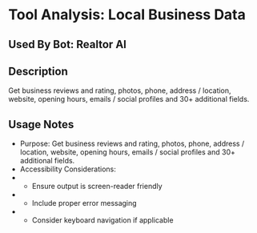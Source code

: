 # Tool Analysis: Local Business Data

## Used By Bot: Realtor AI

## Description
Get business reviews and rating, photos, phone, address / location, website, opening hours, emails / social profiles and 30+ additional fields.


## Usage Notes
- Purpose: Get business reviews and rating, photos, phone, address / location, website, opening hours, emails / social profiles and 30+ additional fields.
- Accessibility Considerations:
- - Ensure output is screen-reader friendly
- - Include proper error messaging
- - Consider keyboard navigation if applicable
